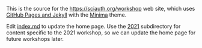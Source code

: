 This is the source for the https://sciauth.org/workshop web site, which uses [GitHub Pages and Jekyll](https://docs.github.com/en/pages/setting-up-a-github-pages-site-with-jekyll/about-github-pages-and-jekyll) with the [Minima](https://github.com/jekyll/minima) theme.

Edit [index.md](index.md) to update the home page.
Use the [2021](2021) subdirectory for content specific to the 2021 workshop, so we can update the home page for future workshops later.
